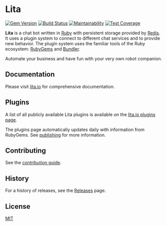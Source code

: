 # Lita

[![Gem Version](https://badge.fury.io/rb/lita.svg)](https://rubygems.org/gems/lita)
[![Build Status](https://travis-ci.org/litaio/lita.svg?branch=master)](https://travis-ci.org/litaio/lita)
[![Maintainability](https://api.codeclimate.com/v1/badges/cafd59be632e2c6db9e6/maintainability)](https://codeclimate.com/github/litaio/lita/maintainability)
[![Test Coverage](https://api.codeclimate.com/v1/badges/cafd59be632e2c6db9e6/test_coverage)](https://codeclimate.com/github/litaio/lita/test_coverage)

**Lita** is a chat bot written in [Ruby](https://www.ruby-lang.org/) with persistent storage provided by [Redis](http://redis.io/). It uses a plugin system to connect to different chat services and to provide new behavior. The plugin system uses the familiar tools of the Ruby ecosystem: [RubyGems](https://rubygems.org/) and [Bundler](http://bundler.io).

Automate your business and have fun with your very own robot companion.

## Documentation

Please visit [lita.io](https://www.lita.io/) for comprehensive documentation.

## Plugins

A list of all publicly available Lita plugins is available on the [lita.io plugins page](https://www.lita.io/plugins).

The plugins page automatically updates daily with information from RubyGems. See [publishing](http://docs.lita.io/plugin-authoring/#publishing) for more information.

## Contributing

See the [contribution guide](https://github.com/litaio/lita/blob/master/CONTRIBUTING.md).

## History

For a history of releases, see the [Releases](https://github.com/litaio/lita/releases) page.

## License

[MIT](http://opensource.org/licenses/MIT)
